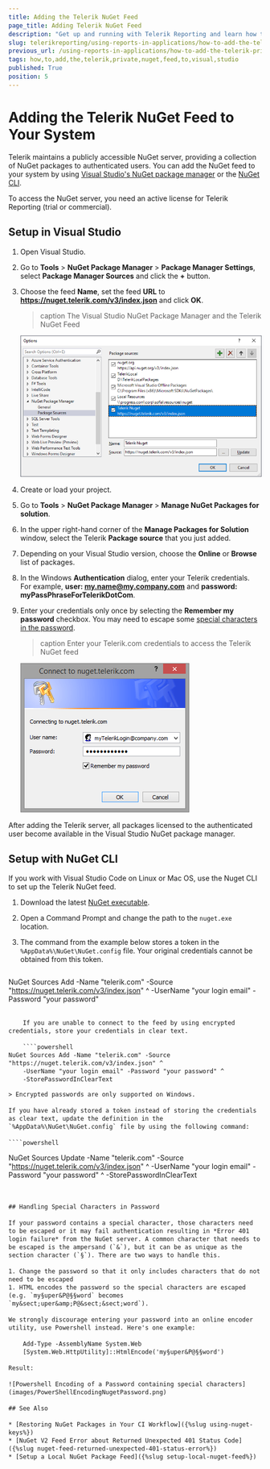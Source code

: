 ```yaml
---
title: Adding the Telerik NuGet Feed
page_title: Adding Telerik NuGet Feed
description: "Get up and running with Telerik Reporting and learn how to add quickly and easy the Telerik private NuGet feed to Visual Studio with the NuGet Package Manager or NuGet CLI in this step-by-step tutorial."
slug: telerikreporting/using-reports-in-applications/how-to-add-the-telerik-private-nuget-feed-to-visual-studio
previous_url: /using-reports-in-applications/how-to-add-the-telerik-private-nuget-feed-to-visual-studio, /add-the-telerik-private-nuget-feed-to-visual-studio
tags: how,to,add,the,telerik,private,nuget,feed,to,visual,studio
published: True
position: 5
---
```


# Adding the Telerik NuGet Feed to Your System

Telerik maintains a publicly accessible NuGet server, providing a collection of NuGet packages to authenticated users. You can add the NuGet feed to your system by using [Visual Studio's NuGet package manager](#setup-in-visual-studio) or the [NuGet CLI](#setup-with-nuget-cli).

To access the NuGet server, you need an active license for Telerik Reporting (trial or commercial).

## Setup in Visual Studio

1. Open Visual Studio.
1. Go to __Tools__ > __NuGet Package Manager__ > __Package Manager Settings__, select __Package Manager Sources__ and click the __+__ button.
1. Choose the feed __Name__, set the feed __URL__ to __https://nuget.telerik.com/v3/index.json__ and click __OK__.

	>caption The Visual Studio NuGet Package Manager and the Telerik NuGet Feed

	![Telerik Nuget Feed in Visual Studio NuGet Package Manager](images/nuged-feed-in-npm.png)

1. Create or load your project.
1. Go to __Tools__ > __NuGet Package Manager__ > __Manage NuGet Packages for solution__.
1. In the upper right-hand corner of the __Manage Packages for Solution__ window, select the Telerik __Package source__ that you just added.
1. Depending on your Visual Studio version, choose the __Online__ or __Browse__ list of packages.
1. In the Windows **Authentication** dialog, enter your Telerik credentials. For example, **user: my.name@my.company.com** and **password: myPassPhraseForTelerikDotCom**.
1. Enter your credentials only once by selecting the __Remember my password__ checkbox. You may need to escape some [special characters in the password](#handling-special-characters-in-password).

	>caption Enter your Telerik.com credentials to access the Telerik NuGet feed

	![Telerik.com credentials form to access the Telerik NuGet Feed](images/nuget-credentials.png)

After adding the Telerik server, all packages licensed to the authenticated user become available in the Visual Studio NuGet package manager.

## Setup with NuGet CLI

If you work with Visual Studio Code on Linux or Mac OS, use the Nuget CLI to set up the Telerik NuGet feed.

1. Download the latest [NuGet executable](https://dist.nuget.org/win-x86-commandline/latest/nuget.exe).
1. Open a Command Prompt and change the path to the `nuget.exe` location.
1. The command from the example below stores a token in the `%AppData%\NuGet\NuGet.config` file. Your original credentials cannot be obtained from this token.

	````powershell
NuGet Sources Add -Name "telerik.com" -Source "https://nuget.telerik.com/v3/index.json" ^
	-UserName "your login email" -Password "your password"
````

	If you are unable to connect to the feed by using encrypted credentials, store your credentials in clear text.

	````powershell
NuGet Sources Add -Name "telerik.com" -Source "https://nuget.telerik.com/v3/index.json" ^
	-UserName "your login email" -Password "your password" ^
	-StorePasswordInClearText
````

	> Encrypted passwords are only supported on Windows.

	If you have already stored a token instead of storing the credentials as clear text, update the definition in the `%AppData%\NuGet\NuGet.config` file by using the following command:

	````powershell
NuGet Sources Update -Name "telerik.com" -Source "https://nuget.telerik.com/v3/index.json" ^
	-UserName "your login email" -Password "your password" ^
	-StorePasswordInClearText
````


## Handling Special Characters in Password

If your password contains a special character, those characters need to be escaped or it may fail authentication resulting in *Error 401 login failure* from the NuGet server. A common character that needs to be escaped is the ampersand (`&`), but it can be as unique as the section character (`§`). There are two ways to handle this.

1. Change the password so that it only includes characters that do not need to be escaped
1. HTML encodes the password so the special characters are escaped (e.g. `my§uper&P@§§word` becomes `my&sect;uper&amp;P@&sect;&sect;word`).

We strongly discourage entering your password into an online encoder utility, use Powershell instead. Here's one example:

	Add-Type -AssemblyName System.Web
	[System.Web.HttpUtility]::HtmlEncode('my§uper&P@§§word')

Result:

![Powershell Encoding of a Password containing special characters](images/PowerShellEncodingNugetPassword.png)

## See Also

* [Restoring NuGet Packages in Your CI Workflow]({%slug using-nuget-keys%})
* [NuGet V2 Feed Error about Returned Unexpected 401 Status Code]({%slug nuget-feed-returned-unexpected-401-status-error%})
* [Setup a Local NuGet Package Feed]({%slug setup-local-nuget-feed%})
